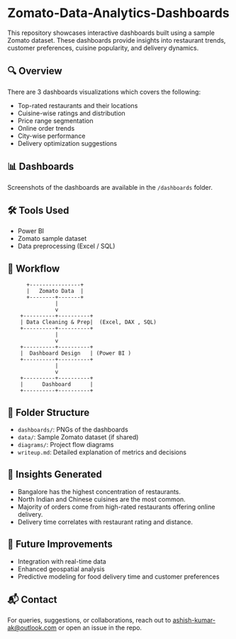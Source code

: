 # Zomato-Data-Analytics-Dashboards
This repository showcases interactive dashboards built using a sample Zomato dataset. These dashboards provide insights into restaurant trends, customer preferences, cuisine popularity, and delivery dynamics.

## 🔍 Overview

There are 3 dashboards visualizations which covers the following:
- Top-rated restaurants and their locations
- Cuisine-wise ratings and distribution
- Price range segmentation
- Online order trends
- City-wise performance
- Delivery optimization suggestions

## 📊 Dashboards

Screenshots of the dashboards are available in the `/dashboards` folder.

## 🛠️ Tools Used

- Power BI 
- Zomato sample dataset
- Data preprocessing (Excel / SQL)

## 🔁 Workflow

          +----------------+
          |   Zomato Data  |
          +--------+-------+
                   |
                   v
        +----------+----------+
        | Data Cleaning & Prep|  (Excel, DAX , SQL)
        +----------+----------+
                   |
                   v
        +----------+----------+
        |  Dashboard Design   | (Power BI )
        +----------+----------+
                   |
                   v
        +----------+----------+
        |      Dashboard      |
        +----------+----------+
    

## 📂 Folder Structure

- `dashboards/`: PNGs of the dashboards
- `data/`: Sample Zomato dataset (if shared)
- `diagrams/`: Project flow diagrams
- `writeup.md`: Detailed explanation of metrics and decisions

## 🧠 Insights Generated

- Bangalore has the highest concentration of restaurants.
- North Indian and Chinese cuisines are the most common.
- Majority of orders come from high-rated restaurants offering online delivery.
- Delivery time correlates with restaurant rating and distance.

## 📌 Future Improvements

- Integration with real-time data
- Enhanced geospatial analysis
- Predictive modeling for food delivery time and customer preferences

## 📬 Contact

For queries, suggestions, or collaborations, reach out to ashish-kumar-ak@outlook.com or open an issue in the repo.
